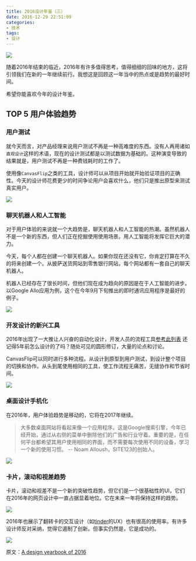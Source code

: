 ```yaml
---
title: 2016设计年鉴（三）
date: 2016-12-29 22:51:09
categories: 
- 技术
tags: 
- 设计
---
```


![](http://pics.naaln.com/blog/2019-01-14-032327.jpg)

随着2016年结束的临近，2016年有许多值得思考，值得细细的回味的地方，这将引领我们在新的一年继续前行。我想这是回顾这一年当中的热点或是趋势的最好时间。

希望你能喜欢今年的设计年鉴。

## TOP 5 用户体验趋势

### 用户测试

就今天而言，对产品经理来说用户测试不再是一种高难度的东西。没有人再用诸如`直观设计`这样的术语，现在的设计测试都是以测试数据为基础的。这种演变导致的结果就是，用户测试不再是一种费钱耗时的工作了。

使用像`CanvasFlip`之类的工具，设计师可以从项目开始就开始验证项目的正确性。今天的设计师花费更少的时间争论用户会喜欢什么，他们只是推出原型来测试真实用户。

![](http://pics.naaln.com/blog/2019-01-14-032328.jpg)

### 聊天机器人和人工智能

对于用户体验的来说就一个大趋势是，聊天机器人和人工智能的热潮。虽然机器人不是一个新的东西，但人们正在挖掘使用使用场景。用人工智能将发挥它巨大的潜力。

今天，每个人都在创建一个聊天机器人。如果你现在还没有它，你肯定打算在不久的将来创建一个。从披萨送货网站到零售银行网站，每个网站都有一套自己的聊天机器人。

机器人已经存在了很长时间，但他们现在成为趋向的原因是在于人工智能的进步。以Google Allo应用为例，这个在今年9月下旬推出的即时通讯应用程序是最好的例子。

![](http://pics.naaln.com/blog/2019-01-14-032333.jpg)

### 开发设计的新兴工具

2016年出现了一大推让人兴奋的自动化设计，开发人员的流程工具[参考此列表](http://www.creativebloq.com/inspiration/the-6-best-new-ux-tools-of-2016) 还记得5年前怎么设计的了吗？随处可见的圆形修订，大量的论点和讨论。

CanvasFlip可以同时进行多种流程。从设计到原型到用户测试，到设计整个项目的切换和协作。从头到尾使用相同的工具，使工作流程无痛苦，无缝协作和节省时间。

![](http://pics.naaln.com/blog/2019-01-14-32334.jpg)

### 桌面设计手机化

在2016年，用户体验趋势是移动的，它将在2017年继续。

> 大多数桌面网站将看起来像一个应用程序。这是Google搜索引擎，今年已经开始，通过从右侧的菜单中删除他们的广告和行业守着。重要的是，在任何平台都希望其用户使用相同的界面，而不需要每次使用不同的设备，学习一个新的使用习惯。 -- Noam Alloush，SITE123的创始人。

![](http://pics.naaln.com/blog/2019-01-14-032334.jpg)


### 卡片，滚动和视差趋势

卡片，滚动和视差不是一个新的突破性趋势，但它们是一个很基础性的UI，它们在2016年的网页设计中一直占据显着地位。它在未来一年将保持这样的趋势。

![](http://pics.naaln.com/blog/2019-01-14-032336.jpg)

2016年也展示了翻转卡的交互设计（如[tinder](https://www.gotinder.com/)的UX）也有很高的使用率。有许多设计师反对采纳，觉得它遏制了创新。但事实仍然是，它是成功的。

![](http://pics.naaln.com/blog/2019-01-14-032338.jpg)

原文：[A design yearbook of 2016](https://uxplanet.org/a-design-yearbook-of-2016-22ff9c81bd8#.avxmvxojr)